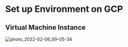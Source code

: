 # Set up Environment on GCP

## Virtual Machine Instance
![photo_2022-02-06_09-05-34](https://user-images.githubusercontent.com/86598825/152664236-abe09bf1-e7b0-4b47-aeb6-c235e40d971b.jpg)
